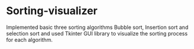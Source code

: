 # Sorting-visualizer
Implemented basic three sorting algorithms Bubble sort, Insertion sort and selection sort and used Tkinter GUI library to visualize the sorting process for each algorithm.
